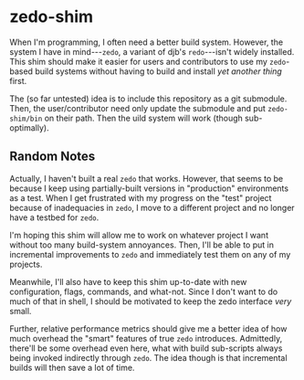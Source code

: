 # zedo-shim

When I'm programming, I often need a better build system.
However, the system I have in mind---`zedo`, a variant of djb's `redo`---isn't widely installed.
This shim should make it easier for users and contributors to use my `zedo`-based build systems
    without having to build and install _yet another thing_ first.

The (so far untested) idea is to include this repository as a git submodule.
Then, the user/contributor need only update the submodule and put `zedo-shim/bin` on their path.
Then the uild system will work (though sub-optimally).


## Random Notes

Actually, I haven't built a real `zedo` that works.
However, that seems to be because I keep using partially-built versions in "production" environments as a test.
When I get frustrated with my progress on the "test" project because of inadequacies in `zedo`, I move to a different project and no longer have a testbed for `zedo`.

I'm hoping this shim will allow me to work on whatever project I want without too many build-system annoyances.
Then, I'll be able to put in incremental improvements to `zedo` and immediately test them on any of my projects.

Meanwhile, I'll also have to keep this shim up-to-date with new configuration, flags, commands, and what-not.
Since I don't want to do much of that in shell, I should be motivated to keep the zedo interface _very_ small.

Further, relative performance metrics should give me a better idea of how much overhead the "smart" features of true `zedo` introduces.
Admittedly, there'll be some overhead even here, what with build sub-scripts always being invoked indirectly through `zedo`.
The idea though is that incremental builds will then save a lot of time.
